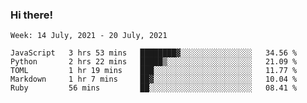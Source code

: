 ### Hi there!

<!--START_SECTION:waka-->
```text
Week: 14 July, 2021 - 20 July, 2021

JavaScript   3 hrs 53 mins   ████████▓░░░░░░░░░░░░░░░░   34.56 % 
Python       2 hrs 22 mins   █████▒░░░░░░░░░░░░░░░░░░░   21.09 % 
TOML         1 hr 19 mins    ███░░░░░░░░░░░░░░░░░░░░░░   11.77 % 
Markdown     1 hr 7 mins     ██▓░░░░░░░░░░░░░░░░░░░░░░   10.04 % 
Ruby         56 mins         ██░░░░░░░░░░░░░░░░░░░░░░░   08.41 % 
```
<!--END_SECTION:waka-->
